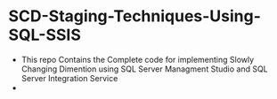 # SCD-Staging-Techniques-Using-SQL-SSIS
- This repo Contains the Complete code for implementing Slowly Changing Dimention using SQL Server Managment Studio and SQL Server Integration Service
- 
